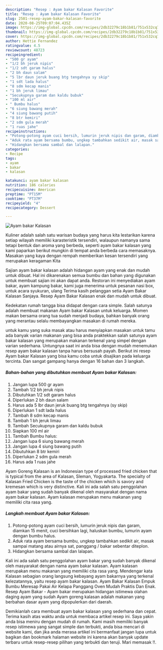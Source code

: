 ```yaml
---
description: "Resep : Ayam bakar Kalasan Favorite"
title: "Resep : Ayam bakar Kalasan Favorite"
slug: 2501-resep-ayam-bakar-kalasan-favorite
date: 2020-08-25T09:07:04.435Z
image: https://img-global.cpcdn.com/recipes/2db32279c18b1b81/751x532cq70/ayam-bakar-kalasan-foto-resep-utama.jpg
thumbnail: https://img-global.cpcdn.com/recipes/2db32279c18b1b81/751x532cq70/ayam-bakar-kalasan-foto-resep-utama.jpg
cover: https://img-global.cpcdn.com/recipes/2db32279c18b1b81/751x532cq70/ayam-bakar-kalasan-foto-resep-utama.jpg
author: Hettie Fernandez
ratingvalue: 4.5
reviewcount: 48723
recipeingredient:
- "500 gr ayam"
- "1/2 bh jeruk nipis"
- "1/2 sdt garam halus"
- "2 bh daun salam"
- "5 lbr daun jeruk buang btg tengahnya sy skip"
- "1 sdt lada halus"
- "8 sdm kecap manis"
- "1 bh jeruk limau"
- "Secukupnya garam dan kaldu bubuk"
- "100 ml air"
- " Bumbu halus"
- "6 siung bawang merah"
- "4 siung bawang putih"
- "8 btr kemiri"
- "2 sdm gula merah"
- "1 ruas jahe"
recipeinstructions:
- "Potong-potong ayam cuci bersih, lumurin jeruk nipis dan garam, diamkan 15 menit, cuci bersihkan lagi, haluskan bumbu, lumurin ayam dengan bumbu halus."
- "Aduk rata ayam bersama bumbu, ungkep tambahkan sedikit air, masak sampai matang atau airnya sat, panggang / bakar sebentar diteplon."
- "Hidangkan bersama sambal dan lalapan."
categories:
- Recipe
tags:
- ayam
- bakar
- kalasan

katakunci: ayam bakar kalasan 
nutrition: 186 calories
recipecuisine: American
preptime: "PT15M"
cooktime: "PT37M"
recipeyield: "4"
recipecategory: Dessert

---
```



![Ayam bakar Kalasan](https://img-global.cpcdn.com/recipes/2db32279c18b1b81/751x532cq70/ayam-bakar-kalasan-foto-resep-utama.jpg)

Kuliner adalah salah satu warisan budaya yang harus kita lestarikan karena setiap wilayah memiliki karasteristik tersendiri, walaupun namanya sama tetapi bentuk dan aroma yang berbeda, seperti ayam bakar kalasan yang kami paparkan berikut mungkin di tempat anda berbeda cara memasaknya. Masakan yang kaya dengan rempah memberikan kesan tersendiri yang merupakan keragaman Kita

Sajian ayam bakar kalasan adalah hidangan ayam yang enak dan mudah untuk dibuat. Hal ini dikarenakan semua bumbu dan bahan yang digunakan untuk membuat sajian ini akan dapat anda. Restoran ini menyediakan ayam bakar, ayam kampung bakar, kami juga menerima untuk pesanan nasi box, untuk acara syukuran, ulang Terima kasih pelanggan setia Ayam Bakar Kalasan Sanjaya. Resep Ayam Bakar Kalasan enak dan mudah untuk dibuat.

Kedekatan rumah tangga bisa didapat dengan cara simple. Salah satunya adalah membuat makanan Ayam bakar Kalasan untuk keluarga. Momen makan bersama orang tua sudah menjadi budaya, bahkan banyak orang yang merantau selalu membayangkan masakan di rumah mereka.

untuk kamu yang suka masak atau harus menyiapkan masakan untuk tamu ada banyak varian makanan yang bisa anda praktekkan salah satunya ayam bakar kalasan yang merupakan makanan terkenal yang simpel dengan varian sederhana. Untungnya saat ini anda bisa dengan mudah menemukan resep ayam bakar kalasan tanpa harus bersusah payah.
Berikut ini resep Ayam bakar Kalasan yang bisa kamu coba untuk disajikan pada keluarga tercinta. Dan sangat gampang hanya dengan 16 bahan dan 3 langkah.


<!--inarticleads1-->

##### Bahan-bahan yang dibutuhkan membuat Ayam bakar Kalasan:

1. Jangan lupa 500 gr ayam
1. Tambah 1/2 bh jeruk nipis
1. Dibutuhkan 1/2 sdt garam halus
1. Diperlukan 2 bh daun salam
1. Harus ada 5 lbr daun jeruk buang btg tengahnya (sy skip)
1. Diperlukan 1 sdt lada halus
1. Tambah 8 sdm kecap manis
1. Tambah 1 bh jeruk limau
1. Tambah Secukupnya garam dan kaldu bubuk
1. Siapkan 100 ml air
1. Tambah  Bumbu halus:
1. Jangan lupa 6 siung bawang merah
1. Jangan lupa 4 siung bawang putih
1. Dibutuhkan 8 btr kemiri
1. Diperlukan 2 sdm gula merah
1. Harus ada 1 ruas jahe


Ayam Goreng Kalasan is an Indonesian type of processed fried chicken that is typical from the area of Kalasan, Sleman, Yogyakarta. The specialty of Kalasan Fried Chicken is the taste of the chicken which is savory and kremesan which is very distinctive. Kali ini ada salah satu penggolahan ayam bakar yang sudah banyak dikenal oleh masyarakat dengan nama ayam bakar kalasan. Ayam kalasan merupakan menu makanan yang memiliki cita rasa yang. 

<!--inarticleads2-->

##### Langkah membuat  Ayam bakar Kalasan:

1. Potong-potong ayam cuci bersih, lumurin jeruk nipis dan garam, diamkan 15 menit, cuci bersihkan lagi, haluskan bumbu, lumurin ayam dengan bumbu halus.
1. Aduk rata ayam bersama bumbu, ungkep tambahkan sedikit air, masak sampai matang atau airnya sat, panggang / bakar sebentar diteplon.
1. Hidangkan bersama sambal dan lalapan.


Kali ini ada salah satu penggolahan ayam bakar yang sudah banyak dikenal oleh masyarakat dengan nama ayam bakar kalasan. Ayam kalasan merupakan menu makanan yang memiliki cita rasa yang. Mendengar kata Kalasan sebagian orang langsung kebayang ayam bakarnya yang terkenal kelezatannya, yaitu resep ayam bakar kalasan. Ayam Bakar Kalasan Empuk Bumbu Meresap Pakai Air Kelapa Panggang Oven Mudah Praktis Dan Enak. Resep Ayam Bakar - Ayam bakar merupakan hidangan istimewa olahan daging ayam yang sudah Ayam goreng kalasan adalah makanan yang berbahan dasar ayam yang dipopulerkan dari daerah. 

Demikianlah cara membuat ayam bakar kalasan yang sederhana dan cepat. Terima kasih atas waktu anda untuk membaca artikel resep ini. Saya yakin anda bisa meniru dengan mudah di rumah. Kami masih memiliki banyak resep istimewa yang sangat simple dan terbukti, anda bisa mencari di website kami, dan jika anda merasa artikel ini bermanfaat jangan lupa untuk bagikan dan bookmark halaman website ini karena akan banyak update terbaru untuk resep-resep pilihan yang terbukti dan teruji. Mari memasak !!. 
